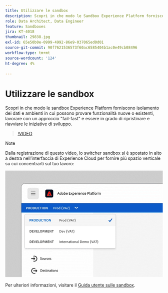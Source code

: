 ```yaml
---
title: Utilizzare le sandbox
description: Scopri in che modo le Sandbox Experience Platform forniscono isolamento dei dati e ambienti in cui possono provare funzionalità nuove o esistenti, lavorare con un approccio di tipo "fail-fast" ed essere in grado di ripristinare e riavviare le iniziative di sviluppo.
role: Data Architect, Data Engineer
feature: Sandboxes
jira: KT-4018
thumbnail: 29838.jpg
exl-id: 65e50b0e-0999-4992-86e9-037065ed0d01
source-git-commit: 90f7621536573f60ac6585404b1ac0e49cb08496
workflow-type: tm+mt
source-wordcount: '124'
ht-degree: 4%

---
```


# Utilizzare le sandbox

Scopri in che modo le sandbox Experience Platform forniscono isolamento dei dati e ambienti in cui possono provare funzionalità nuove o esistenti, lavorare con un approccio &quot;fail-fast&quot; e essere in grado di ripristinare e riavviare le iniziative di sviluppo.

>[!VIDEO](https://video.tv.adobe.com/v/29838/?quality=12&learn=on)

>[!NOTE]
>
>Dalla registrazione di questo video, lo switcher sandbox si è spostato in alto a destra nell’interfaccia di Experience Cloud per fornire più spazio verticale su cui concentrarti sul tuo lavoro:
>
> ![Trasferimento del commutatore sandbox](../assets/sandbox-switcher.gif)

Per ulteriori informazioni, visitare il [Guida utente sulle sandbox](https://experienceleague.adobe.com/docs/experience-platform/sandbox/home.html?lang=it).
